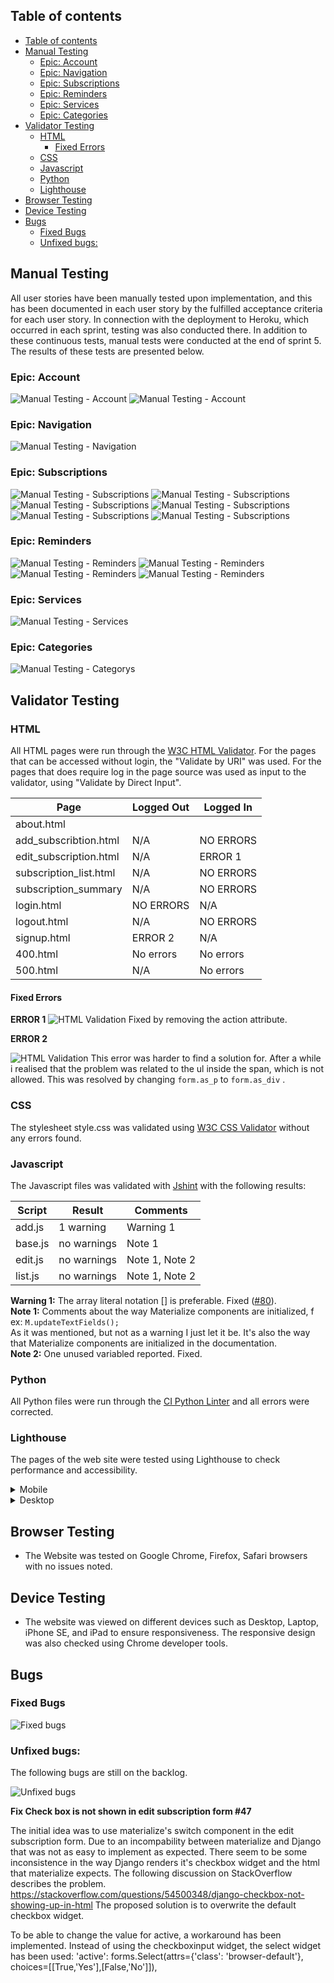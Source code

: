 ## Table of contents

<!-- TOC -->

- [Table of contents](#table-of-contents)
- [Manual Testing](#manual-testing)
    - [Epic: Account](#epic-account)
    - [Epic: Navigation](#epic-navigation)
    - [Epic: Subscriptions](#epic-subscriptions)
    - [Epic: Reminders](#epic-reminders)
    - [Epic: Services](#epic-services)
    - [Epic: Categories](#epic-categories)
- [Validator Testing](#validator-testing)
    - [HTML](#html)
        - [Fixed Errors](#fixed-errors)
    - [CSS](#css)
    - [Javascript](#javascript)
    - [Python](#python)
    - [Lighthouse](#lighthouse)
- [Browser Testing](#browser-testing)
- [Device Testing](#device-testing)
- [Bugs](#bugs)
    - [Fixed Bugs](#fixed-bugs)
    - [Unfixed bugs:](#unfixed-bugs)

<!-- /TOC -->

## Manual Testing

All user stories have been manually tested upon implementation, and this has been documented in each user story by the fulfilled acceptance criteria for each user story. In connection with the deployment to Heroku, which occurred in each sprint, testing was also conducted there. In addition to these continuous tests, manual tests were conducted at the end of sprint 5. The results of these tests are presented below.

### Epic: Account

![Manual Testing - Account](docs/readme_images/testing/MT_1.jpg)
![Manual Testing - Account](docs/readme_images/testing/MT_2.jpg)

### Epic: Navigation

![Manual Testing - Navigation](docs/readme_images/testing/MT_3.png)

### Epic: Subscriptions

![Manual Testing - Subscriptions](docs/readme_images/testing/MT_Sub_1.png)
![Manual Testing - Subscriptions](docs/readme_images/testing/MT_Sub_2.png)
![Manual Testing - Subscriptions](docs/readme_images/testing/MT_Sub_3.png)
![Manual Testing - Subscriptions](docs/readme_images/testing/MT_Sub_4.png)
![Manual Testing - Subscriptions](docs/readme_images/testing/MT_Sub_5.png)
![Manual Testing - Subscriptions](docs/readme_images/testing/MT_Sub_6.png)

### Epic: Reminders

![Manual Testing - Reminders](docs/readme_images/testing/MT_Rem_1.png)
![Manual Testing - Reminders](docs/readme_images/testing/MT_Rem_2.png)
![Manual Testing - Reminders](docs/readme_images/testing/MT_Rem_3.png)
![Manual Testing - Reminders](docs/readme_images/testing/MT_Rem_4.png)

### Epic: Services

![Manual Testing - Services](docs/readme_images/testing/MT_Ser_1.png)

### Epic: Categories

![Manual Testing - Categorys](docs/readme_images/testing/MT_Cat_1.png)

## Validator Testing

### HTML

All HTML pages were run through the [W3C HTML Validator](https://validator.w3.org/). For the pages that can be accessed without login, the "Validate by URI" was used. For the pages that does require log in the page source was used as input to the validator, using "Validate by Direct Input".


| Page                   | Logged Out | Logged In |
| ------------------------ | ------------ | ----------- |
| about.html             |            |           |
| add_subscribtion.html  | N/A        | NO ERRORS |
| edit_subscription.html | N/A        | ERROR 1   |
| subscription_list.html | N/A        | NO ERRORS |
| subscription_summary   | N/A        | NO ERRORS |
| login.html             | NO ERRORS  | N/A       |
| logout.html            | N/A        | NO ERRORS |
| signup.html            | ERROR 2    | N/A       |
| 400.html               | No errors  | No errors |
| 500.html               | N/A        | No errors |

#### Fixed Errors

**ERROR 1**
![HTML Validation](docs/readme_images/testing/Val_1.png)
Fixed by removing the action attribute.

**ERROR 2**

![HTML Validation](docs/readme_images/testing/Val_2.png)
This error was harder to find a solution for. After a while i realised that the problem was related to the ul inside the span, which is not allowed. This was resolved by changing <code>form.as_p</code> to <code>form.as_div</code> .

### CSS

The stylesheet style.css was validated using [W3C CSS Validator](https://jigsaw.w3.org/css-validator/) without any errors found.

### Javascript

The Javascript files was validated with [Jshint](https://jshint.com/) with the following results:


| Script  | Result      | Comments       |
| --------- | ------------- | ---------------- |
| add.js  | 1 warning   | Warning 1      |
| base.js | no warnings | Note 1         |
| edit.js | no warnings | Note 1, Note 2 |
| list.js | no warnings | Note 1, Note 2 |

**Warning 1:** The array literal notation [] is preferable. Fixed ([#80](https://github.com/andersganander/Subscription_manager/issues/80)).<br>
**Note 1:** Comments about the way Materialize components are initialized, f ex:
<code>M.updateTextFields();</code><br>
As it was mentioned, but not as a warning I just let it be. It's also the way that Materialize components are initialized in the documentation.<br>
**Note 2:** One unused variabled reported. Fixed.

### Python

All Python files were run through the [CI Python Linter](https://pep8ci.herokuapp.com/) and all errors were corrected.


### Lighthouse

The pages of the web site were tested using Lighthouse to check performance and accessibility.

<details>
<summary>Mobile</summary>

**Log in**
![Lighthouse validation](docs/readme_images/testing/LH_M_1.png)
<br>

**Sign up**
![Lighthouse validation](docs/readme_images/testing/LH_M_2.png)
<br>


**Subscription List**
![Lighthouse validation](docs/readme_images/testing/LH_M_4.png)
<br>

**Add subscription**
![Lighthouse validation](docs/readme_images/testing/LH_M_5.png)
<br>

**Edit subscription**
![Lighthouse validation](docs/readme_images/testing/LH_M_6.png)
<br>

**Delete subscription**
Not validated. It seems like the modal used in delete subscription is not "compatible" with Lighthouse validation. When trying to validate the delete page the modal disappears and it looks like the subscription list (which is the page that is shown after deletion) is validated instead
<br>

**Subscription summary**
![Lighthouse validation](docs/readme_images/testing/LH_M_7.png)
<br>

**Log out**
![Lighthouse validation](docs/readme_images/testing/LH_M_8.png)
<br>

</details>

<details>
<summary>Desktop</summary>

**Log in**
![Lighthouse validation](docs/readme_images/testing/LH_DT_1.png)
<br>

**Sign up**
![Lighthouse validation](docs/readme_images/testing/LH_DT_2.png)
<br>

**Subscription List**
![Lighthouse validation](docs/readme_images/testing/LH_DT_4.png)
<br>

**Add subscription**
![Lighthouse validation](docs/readme_images/testing/LH_DT_5.png)
<br>

**Edit subscription**
![Lighthouse validation](docs/readme_images/testing/LH_DT_6.png)
<br>

**Delete subscription**
Not validated. It seems like the modal used in delete subscription is not "compatible" with Lighthouse validation. When trying to validate the delete page the modal disappears and it looks like the subscription list (which is the page that is shown after deletion) is validated instead
<br>

**Subscription summary**
![Lighthouse validation](docs/readme_images/testing/LH_DT_7.png)
<br>

**Log out**
![Lighthouse validation](docs/readme_images/testing/LH_DT_8.png)
<br>

</details>

## Browser Testing

- The Website was tested on Google Chrome, Firefox, Safari browsers with no issues noted.

## Device Testing

- The website was viewed on different devices such as Desktop, Laptop, iPhone SE,  and iPad to ensure responsiveness. The responsive design was also checked using Chrome developer tools.

## Bugs

### Fixed Bugs

![Fixed bugs](docs/readme_images/testing/Fixed_bugs.png)

### Unfixed bugs:

The following bugs are still on the backlog.

![Unfixed bugs](docs/readme_images/testing/Unfixed_bugs.png)

**Fix Check box is not shown in edit subscription form #47**

The initial idea was to use materialize's switch component in the edit subscription form. Due to an incompability between materialize and Django that was not as easy to implement as expected. There seem to be some inconsistence in the way Django renders it's checkbox widget and the html that materialize expects. The following discussion on StackOverflow describes the problem.
https://stackoverflow.com/questions/54500348/django-checkbox-not-showing-up-in-html
The proposed solution is to overwrite the default checkbox widget.

To be able to change the value for active, a workaround has been implemented. Instead of using the checkboxinput widget, the select widget has been used:
 'active': forms.Select(attrs={'class': 'browser-default'}, choices=[[True,'Yes'],[False,'No']]),


